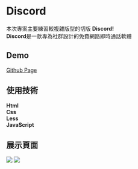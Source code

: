 # Discord
本次專案主要練習較複雜版型的切版 **Discord!**<br>
**Discord**是一款專為社群設計的免費網路即時通話軟體<br>
## Demo
[Github Page](https://zx12201220.github.io/discord/)
## 使用技術
**Html**<br>
**Css**<br>
**Less**<br>
**JavaScript**<br>
## 展示頁面
![](https://cdn.discordapp.com/attachments/726376206177665069/872132183177977896/unknown.png)
![](https://cdn.discordapp.com/attachments/726376206177665069/872132688675471400/unknown.png)
